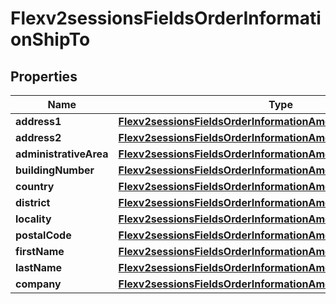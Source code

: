 
# Flexv2sessionsFieldsOrderInformationShipTo

## Properties
Name | Type | Description | Notes
------------ | ------------- | ------------- | -------------
**address1** | [**Flexv2sessionsFieldsOrderInformationAmountDetailsTotalAmount**](Flexv2sessionsFieldsOrderInformationAmountDetailsTotalAmount.md) |  |  [optional]
**address2** | [**Flexv2sessionsFieldsOrderInformationAmountDetailsTotalAmount**](Flexv2sessionsFieldsOrderInformationAmountDetailsTotalAmount.md) |  |  [optional]
**administrativeArea** | [**Flexv2sessionsFieldsOrderInformationAmountDetailsTotalAmount**](Flexv2sessionsFieldsOrderInformationAmountDetailsTotalAmount.md) |  |  [optional]
**buildingNumber** | [**Flexv2sessionsFieldsOrderInformationAmountDetailsTotalAmount**](Flexv2sessionsFieldsOrderInformationAmountDetailsTotalAmount.md) |  |  [optional]
**country** | [**Flexv2sessionsFieldsOrderInformationAmountDetailsTotalAmount**](Flexv2sessionsFieldsOrderInformationAmountDetailsTotalAmount.md) |  |  [optional]
**district** | [**Flexv2sessionsFieldsOrderInformationAmountDetailsTotalAmount**](Flexv2sessionsFieldsOrderInformationAmountDetailsTotalAmount.md) |  |  [optional]
**locality** | [**Flexv2sessionsFieldsOrderInformationAmountDetailsTotalAmount**](Flexv2sessionsFieldsOrderInformationAmountDetailsTotalAmount.md) |  |  [optional]
**postalCode** | [**Flexv2sessionsFieldsOrderInformationAmountDetailsTotalAmount**](Flexv2sessionsFieldsOrderInformationAmountDetailsTotalAmount.md) |  |  [optional]
**firstName** | [**Flexv2sessionsFieldsOrderInformationAmountDetailsTotalAmount**](Flexv2sessionsFieldsOrderInformationAmountDetailsTotalAmount.md) |  |  [optional]
**lastName** | [**Flexv2sessionsFieldsOrderInformationAmountDetailsTotalAmount**](Flexv2sessionsFieldsOrderInformationAmountDetailsTotalAmount.md) |  |  [optional]
**company** | [**Flexv2sessionsFieldsOrderInformationAmountDetailsTotalAmount**](Flexv2sessionsFieldsOrderInformationAmountDetailsTotalAmount.md) |  |  [optional]



